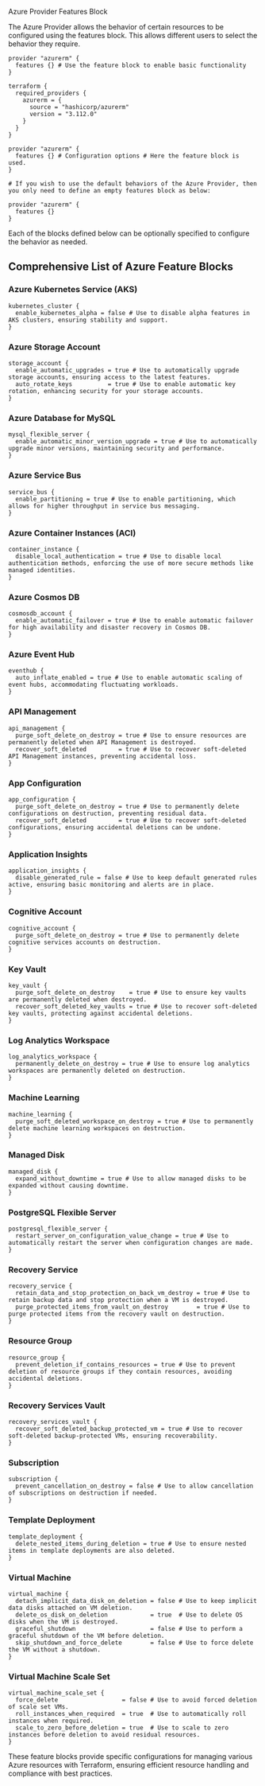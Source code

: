 Azure Provider Features Block

The Azure Provider allows the behavior of certain resources to be configured using the features block. This allows different users to select the behavior they require.

```hcl
provider "azurerm" {
  features {} # Use the feature block to enable basic functionality
}

terraform {
  required_providers {
    azurerm = {
      source = "hashicorp/azurerm"
      version = "3.112.0"
    }
  }
}

provider "azurerm" {
  features {} # Configuration options # Here the feature block is used.
}

# If you wish to use the default behaviors of the Azure Provider, then you only need to define an empty features block as below:

provider "azurerm" {
  features {}
}
```

Each of the blocks defined below can be optionally specified to configure the behavior as needed.

## Comprehensive List of Azure Feature Blocks

### Azure Kubernetes Service (AKS)
```hcl
kubernetes_cluster {
  enable_kubernetes_alpha = false # Use to disable alpha features in AKS clusters, ensuring stability and support.
}
```

### Azure Storage Account
```hcl
storage_account {
  enable_automatic_upgrades = true # Use to automatically upgrade storage accounts, ensuring access to the latest features.
  auto_rotate_keys          = true # Use to enable automatic key rotation, enhancing security for your storage accounts.
}
```

### Azure Database for MySQL
```hcl
mysql_flexible_server {
  enable_automatic_minor_version_upgrade = true # Use to automatically upgrade minor versions, maintaining security and performance.
}
```

### Azure Service Bus
```hcl
service_bus {
  enable_partitioning = true # Use to enable partitioning, which allows for higher throughput in service bus messaging.
}
```

### Azure Container Instances (ACI)
```hcl
container_instance {
  disable_local_authentication = true # Use to disable local authentication methods, enforcing the use of more secure methods like managed identities.
}
```

### Azure Cosmos DB
```hcl
cosmosdb_account {
  enable_automatic_failover = true # Use to enable automatic failover for high availability and disaster recovery in Cosmos DB.
}
```

### Azure Event Hub
```hcl
eventhub {
  auto_inflate_enabled = true # Use to enable automatic scaling of event hubs, accommodating fluctuating workloads.
}
```

### API Management
```hcl
api_management {
  purge_soft_delete_on_destroy = true # Use to ensure resources are permanently deleted when API Management is destroyed.
  recover_soft_deleted         = true # Use to recover soft-deleted API Management instances, preventing accidental loss.
}
```

### App Configuration
```hcl
app_configuration {
  purge_soft_delete_on_destroy = true # Use to permanently delete configurations on destruction, preventing residual data.
  recover_soft_deleted         = true # Use to recover soft-deleted configurations, ensuring accidental deletions can be undone.
}
```

### Application Insights
```hcl
application_insights {
  disable_generated_rule = false # Use to keep default generated rules active, ensuring basic monitoring and alerts are in place.
}
```

### Cognitive Account
```hcl
cognitive_account {
  purge_soft_delete_on_destroy = true # Use to permanently delete cognitive services accounts on destruction.
}
```

### Key Vault
```hcl
key_vault {
  purge_soft_delete_on_destroy    = true # Use to ensure key vaults are permanently deleted when destroyed.
  recover_soft_deleted_key_vaults = true # Use to recover soft-deleted key vaults, protecting against accidental deletions.
}
```

### Log Analytics Workspace
```hcl
log_analytics_workspace {
  permanently_delete_on_destroy = true # Use to ensure log analytics workspaces are permanently deleted on destruction.
}
```

### Machine Learning
```hcl
machine_learning {
  purge_soft_deleted_workspace_on_destroy = true # Use to permanently delete machine learning workspaces on destruction.
}
```

### Managed Disk
```hcl
managed_disk {
  expand_without_downtime = true # Use to allow managed disks to be expanded without causing downtime.
}
```

### PostgreSQL Flexible Server
```hcl
postgresql_flexible_server {
  restart_server_on_configuration_value_change = true # Use to automatically restart the server when configuration changes are made.
}
```

### Recovery Service
```hcl
recovery_service {
  retain_data_and_stop_protection_on_back_vm_destroy = true # Use to retain backup data and stop protection when a VM is destroyed.
  purge_protected_items_from_vault_on_destroy        = true # Use to purge protected items from the recovery vault on destruction.
}
```

### Resource Group
```hcl
resource_group {
  prevent_deletion_if_contains_resources = true # Use to prevent deletion of resource groups if they contain resources, avoiding accidental deletions.
}
```

### Recovery Services Vault
```hcl
recovery_services_vault {
  recover_soft_deleted_backup_protected_vm = true # Use to recover soft-deleted backup-protected VMs, ensuring recoverability.
}
```

### Subscription
```hcl
subscription {
  prevent_cancellation_on_destroy = false # Use to allow cancellation of subscriptions on destruction if needed.
}
```

### Template Deployment
```hcl
template_deployment {
  delete_nested_items_during_deletion = true # Use to ensure nested items in template deployments are also deleted.
}
```

### Virtual Machine
```hcl
virtual_machine {
  detach_implicit_data_disk_on_deletion = false # Use to keep implicit data disks attached on VM deletion.
  delete_os_disk_on_deletion            = true  # Use to delete OS disks when the VM is destroyed.
  graceful_shutdown                     = false # Use to perform a graceful shutdown of the VM before deletion.
  skip_shutdown_and_force_delete        = false # Use to force delete the VM without a shutdown.
}
```

### Virtual Machine Scale Set
```hcl
virtual_machine_scale_set {
  force_delete                  = false # Use to avoid forced deletion of scale set VMs.
  roll_instances_when_required  = true  # Use to automatically roll instances when required.
  scale_to_zero_before_deletion = true  # Use to scale to zero instances before deletion to avoid residual resources.
}
```

These feature blocks provide specific configurations for managing various Azure resources with Terraform, ensuring efficient resource handling and compliance with best practices.
